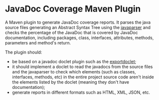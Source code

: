 # JavaDoc Coverage Maven Plugin
A Maven plugin to generate JavaDoc coverage reports. It parses the java source files generating an Abstract Syntax Tree using the [javaparser](http://javaparser.org) and checks the percentage of the JavaDoc that is covered by JavaDoc documentation, including packages, class, interfaces, attributes, methods, parameters and method's return.

The plugin should:

- be based on a javadoc doclet plugin such as the [exportdoclet](https://github.com/manoelcampos/exportdoclet);
- it should implement a doclet to read the javadocs from the source files and the javaparser to check which elements (such as classes, interfaces, methods, etc) in the entire project source code aren't inside the elements listed by the doclet (meaning they don't have documentation);
- generate reports in different formats such as HTML, XML, JSON, etc.
